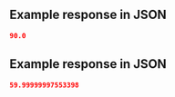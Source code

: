 ## Example response in JSON

```json
90.0
```

## Example response in JSON

```json
59.99999997553398
```

